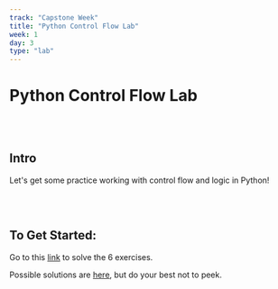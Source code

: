 ```yaml
---
track: "Capstone Week"
title: "Python Control Flow Lab"
week: 1
day: 3
type: "lab"
---
```


# Python Control Flow Lab

<br>
<br>

## Intro

Let's get some practice working with control flow and logic in Python!

<br>
<br>


## To Get Started:

Go to this [link](https://repl.it/@DanielJS/Python-Control-Flow-Lab) to solve the 6 exercises.

Possible solutions are [here](https://repl.it/@DanielJS/Python-Control-Flow-Lab-Solutions), but do your best not to peek.

